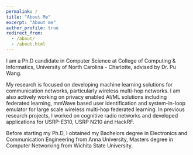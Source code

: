 ```yaml
---
permalink: /
title: "About Me"
excerpt: "About me"
author_profile: true
redirect_from: 
  - /about/
  - /about.html
---
```


I am a Ph.D candidate in Computer Science at College of Computing & Informatics, University of North Carolina - Charlotte, advised by Dr. Pu Wang.

My research is focused on developing machine learning solutions for communication networks, particularly wireless multi-hop networks. I am also actively working on privacy enabled AI/ML solutions including federated learning, mmWave based user identification and system-in-loop emulator for large scale wireless multi-hop federated learning. In previous research projects, I worked on cognitive radio networks and developed applications for USRP-E310, USRP N210 and HackRF.

Before starting my Ph.D, I obtained my Bachelors degree in Electronics and Communication Engineering from Anna University, Masters degree in Computer Networking from Wichita State University.
